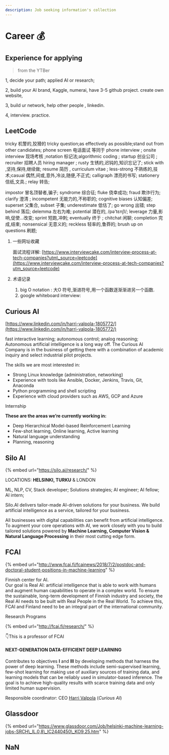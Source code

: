 ```yaml
---
description: Job seeking information's collection
---
```


# Career 💰

## Experience for applying

> from the YTBer

1, decide your path; applied AI or research;

2, build your AI brand, Kaggle, numerai, have 3-5 github project. create own website,

3, build ur network, help other people , linkedin.

4, interview. practice.

## LeetCode

tricky 机警的,狡猾的 tricky question;as effectively as possible;stand out from other candidates; phone screen 电话面试 等同于 phone interview ; onsite interview 现场考核 ;notation 标记法;algorithmic coding ; startup 创业公司 ; recruiter 招聘人员 hiring manager ; rusty 生锈的,迟钝的,知识忘记了; stick with ,坚持,保持,继续做; resume 简历 , curriculum vitae ; less-strong 不熟练的,技术;casual 偶然,间或,意外,冷淡,随便,不正式; calligraph 漂亮的书写; stationery 信纸,文具.; relay 转告;

impostor 冒名顶替者,骗子; syndrome 综合征; fluke 侥幸成功; fraud 欺诈行为; clarify 澄清 ; incompetent 无能力的,不称职的; cognitive biases 认知偏差; superset 父集合, subset 子集; underestimate 低估了; go wrong 出错; step behind 落后; delemma 左右为难; potential 潜在的, /pə'tɛnʃl/; leverage 力量,影响,促使...改变; sprint 短跑,冲刺; eventually 终于 ; chitchat 闲聊; completion 完成,结束; nonsensical 无意义的; reckless 轻率的,鲁莽的; brush up on questions 刷题;

1. 一些网址收藏

   面试流程详解: [https://www.interviewcake.com/interview-process-at-tech-companies?utm\_source=leetcode](https://www.interviewcake.com/interview-process-at-tech-companies?utm_source=leetcode)

2. 术语记录
   1. big O notation : 大O 符号,渐进符号,用一个函数逐渐渐进另一个函数.
   2. google whiteboard interview: 

## Curious AI

[https://www.linkedin.com/in/harri-valpola-1805772/](https://www.linkedin.com/in/harri-valpola-1805772/) 

fast interactive learning; autonomous control; analog reasoning; Autonomous artificial intelligence is a long way off. The Curious AI Company is in the business of getting there with a combination of academic inquiry and select industrial pilot projects.

The skills we are most interested in:

* Strong Linux knowledge \(administration, networking\)
* Experience with tools like Ansible, Docker, Jenkins, Travis, Git, Anaconda
* Python programming and shell scripting
* Experience with cloud providers such as AWS, GCP and Azure

Internship

**These are the areas we’re currently working in:**

* Deep Hierarchical Model-based Reinforcement Learning
* Few-shot learning, Online learning, Active learning
* Natural language understanding
* Planning, reasoning



## Silo AI

{% embed url="https://silo.ai/research/" %}

LOCATIONS: **HELSINKI, TURKU** & LONDON  
  
ML, NLP, CV, Stack developer; Solutions strategies; AI engineer; AI fellow; AI intern;

Silo.AI delivers tailor-made AI-driven solutions for your business. We build artificial intelligence as a service, tailored for your business.

All businesses with digital capabilities can benefit from artificial intelligence. To augment your core operations with AI, we work closely with you to build tailored solutions powered by **Machine Learning, Computer Vision & Natural Language Processing** in their most cutting edge form.

## FCAI

{% embed url="http://www.fcai.fi/fcainews/2018/7/2/postdoc-and-doctoral-student-positions-in-machine-learning" %}

Finnish center for AI.  
Our goal is Real AI: artificial intelligence that is able to work with humans and augment human capabilities to operate in a complex world. To ensure the sustainable, long-term development of Finnish industry and society, the Real AI needs to be built with Real People in the Real World. To achieve this, FCAI and Finland need to be an integral part of the international community.

Research Programs

{% embed url="http://fcai.fi/research/" %}

👇This is a professor of FCAI

#### NEXT-GENERATION DATA-EFFICIENT DEEP LEARNING

Contributes to objectives **I** and **III** by developing methods that harness the power of deep learning. These methods include semi-supervised learning, few-shot learning for making use of auxiliary sources of training data, and learning models that can be reliably used in simulator-based inference. The goal is to achieve high-quality results with scarce training data and only limited human supervision.

Responsible coordinator: CEO [Harri Valpola](https://thecuriousaicompany.com/) \(_Curious AI_\)



## Glassdoor

{% embed url="https://www.glassdoor.com/Job/helsinki-machine-learning-jobs-SRCH\_IL.0,8\_IC2440450\_KO9,25.htm" %}

























## NaN

